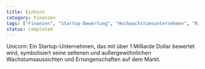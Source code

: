 ```yaml
---
title: Einhorn
category: Finanzen
tags: ["Finanzen", "Startup-Bewertung", "Hochwachstumsunternehmen", "Risikokapital"]
status: completed
---
```

Unicorn: Ein Startup-Unternehmen, das mit über 1 Milliarde Dollar bewertet wird, symbolisiert seine seltenen und außergewöhnlichen Wachstumsaussichten und Errungenschaften auf dem Markt.